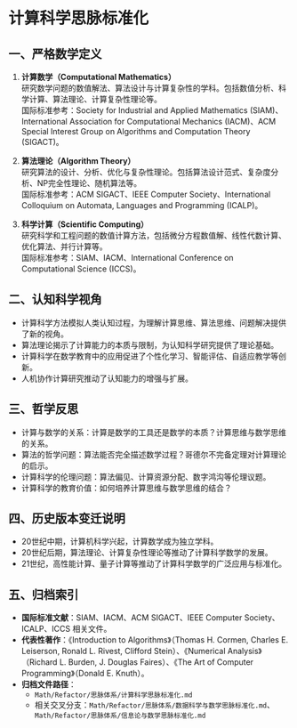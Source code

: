 # 计算科学思脉标准化

## 一、严格数学定义

1. **计算数学（Computational Mathematics）**  
   研究数学问题的数值解法、算法设计与计算复杂性的学科。包括数值分析、科学计算、算法理论、计算复杂性理论等。  
   国际标准参考：Society for Industrial and Applied Mathematics (SIAM)、International Association for Computational Mechanics (IACM)、ACM Special Interest Group on Algorithms and Computation Theory (SIGACT)。

2. **算法理论（Algorithm Theory）**  
   研究算法的设计、分析、优化与复杂性理论。包括算法设计范式、复杂度分析、NP完全性理论、随机算法等。  
   国际标准参考：ACM SIGACT、IEEE Computer Society、International Colloquium on Automata, Languages and Programming (ICALP)。

3. **科学计算（Scientific Computing）**  
   研究科学和工程问题的数值计算方法，包括微分方程数值解、线性代数计算、优化算法、并行计算等。  
   国际标准参考：SIAM、IACM、International Conference on Computational Science (ICCS)。

## 二、认知科学视角

- 计算科学方法模拟人类认知过程，为理解计算思维、算法思维、问题解决提供了新的视角。
- 算法理论揭示了计算能力的本质与限制，为认知科学研究提供了理论基础。
- 计算科学在数学教育中的应用促进了个性化学习、智能评估、自适应教学等创新。
- 人机协作计算研究推动了认知能力的增强与扩展。

## 三、哲学反思

- 计算与数学的关系：计算是数学的工具还是数学的本质？计算思维与数学思维的关系。
- 算法的哲学问题：算法能否完全描述数学过程？哥德尔不完备定理对计算理论的启示。
- 计算科学的伦理问题：算法偏见、计算资源分配、数字鸿沟等伦理议题。
- 计算科学的教育价值：如何培养计算思维与数学思维的结合？

## 四、历史版本变迁说明

- 20世纪中期，计算机科学兴起，计算数学成为独立学科。
- 20世纪后期，算法理论、计算复杂性理论等推动了计算科学数学的发展。
- 21世纪，高性能计算、量子计算等推动了计算科学数学的广泛应用与标准化。

## 五、归档索引

- **国际标准文献**：SIAM、IACM、ACM SIGACT、IEEE Computer Society、ICALP、ICCS 相关文件。
- **代表性著作**：《Introduction to Algorithms》（Thomas H. Cormen, Charles E. Leiserson, Ronald L. Rivest, Clifford Stein）、《Numerical Analysis》（Richard L. Burden, J. Douglas Faires）、《The Art of Computer Programming》（Donald E. Knuth）。
- **归档文件路径**：  
  - `Math/Refactor/思脉体系/计算科学思脉标准化.md`  
  - 相关交叉分支：`Math/Refactor/思脉体系/数据科学与数学思脉标准化.md`、`Math/Refactor/思脉体系/信息论与数学思脉标准化.md`
